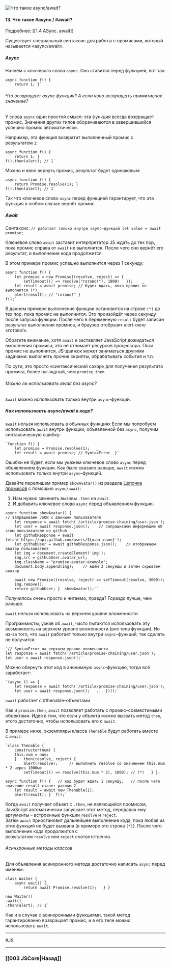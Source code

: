 ![Что такое `async/await`?](https://youtu.be/V-m0sQ-hW58?t=417)


#### 13. Что такое #async / #await?
Подробнее: [[1.4 ASync. await]]

Существует специальный синтаксис для работы с промисами, который называется «async/await». 

##### Async

Начнём с ключевого слова `async`. Оно ставится перед функцией, вот так:
~~~
async function f() {   
	return 1; }`
~~~

###### Что возвращает async функция? А если явно возвращать примитивное значение?

У слова `async` один простой смысл: эта функция всегда возвращает промис. 
Значения других типов оборачиваются в завершившийся успешно промис автоматически.

Например, эта функция возвратит выполненный промис с результатом `1`:
~~~
async function f() {   
	return 1; }  
f().then(alert); // 1`
~~~
Можно и явно вернуть промис, результат будет одинаковым:
~~~
async function f() {   
	return Promise.resolve(1); }  
f().then(alert); // 1`
~~~
Так что ключевое слово `async` перед функцией гарантирует, что эта функция в любом случае вернёт промис. 


##### Await

Синтаксис:  `// работает только внутри async–функций let value = await promise;`

Ключевое слово `await` заставит интерпретатор JS ждать до тех пор, пока промис справа от `await` не выполнится. После чего оно вернёт его результат, и выполнение кода продолжится.

В этом примере промис успешно выполнится через 1 секунду:
~~~
async function f() {    
	let promise = new Promise((resolve, reject) => {     
		setTimeout(() => resolve("готово!"), 1000)   });    _
	let result = await promise; // будет ждать, пока промис не выполнится (*)_    
	alert(result); // "готово!" }  
f();`
~~~
В данном примере выполнение функции остановится на строке `(*)` до тех пор, пока промис не выполнится. Это произойдёт через секунду после запуска функции. После чего в переменную `result` будет записан результат выполнения промиса, и браузер отобразит alert-окно «готово!».

Обратите внимание, хотя `await` и заставляет JavaScript дожидаться выполнения промиса, это не отнимает ресурсов процессора. Пока промис не выполнится, JS-движок может заниматься другими задачами: выполнять прочие скрипты, обрабатывать события и т.п.

По сути, это просто «синтаксический сахар» для получения результата промиса, более наглядный, чем `promise.then`.

###### Можно ли использовать await без async?

`Await` можно использовать только внутри `async`-функций.

#####  Как использовать async/await в коде? 

`await` нельзя использовать в обычных функциях
Если мы попробуем использовать `await` внутри функции, объявленной без `async`, получим синтаксическую ошибку:
~~~
`function f() {   
	let promise = Promise.resolve(1);   _
	let result = await promise; // SyntaxError_ }`
~~~
Ошибки не будет, если мы укажем ключевое слово `async` перед объявлением функции. 
Как было сказано раньше, `await` можно использовать только внутри `async`–функций.

Давайте перепишем пример `showAvatar()` из раздела [Цепочка промисов](https://learn.javascript.ru/promise-chaining) с помощью `async/await`:

1.  Нам нужно заменить вызовы `.then` на `await`.
2.  И добавить ключевое слово `async` перед объявлением функции.
~~~
async function showAvatar() {    
// запрашиваем JSON с данными пользователя   
	let response = await fetch('/article/promise-chaining/user.json');   
	let user = await response.json();    // запрашиваем информацию об этом пользователе из github   
	let githubResponse = await fetch(`https://api.github.com/users/${user.name}`);   
	let githubUser = await githubResponse.json();    // отображаем аватар пользователя   
	let img = document.createElement('img');   
	img.src = githubUser.avatar_url;   
	img.className = "promise-avatar-example";   
	document.body.append(img);    // ждём 3 секунды и затем скрываем аватар   
	
	await new Promise((resolve, reject) => setTimeout(resolve, 3000));    
	img.remove();    
	return githubUser; }  showAvatar();``
~~~
Получилось очень просто и читаемо, правда? Гораздо лучше, чем раньше.

`await` нельзя использовать на верхнем уровне вложенности

Программисты, узнав об `await`, часто пытаются использовать эту возможность на верхнем уровне вложенности (вне тела функции). Но из-за того, что `await` работает только внутри `async`–функций, так сделать не получится:
~~~
`// SyntaxError на верхнем уровне вложенности 
let response = await fetch('/article/promise-chaining/user.json'); 
let user = await response.json();`
~~~
Можно обернуть этот код в анонимную `async`–функцию, тогда всё заработает:
~~~
`(async () => {   
	let response = await fetch('/article/promise-chaining/user.json');   
	let user = await response.json();   ... })();`
~~~

`await` работает с #thenable–объектами

Как и `promise.then`, `await` позволяет работать с промис–совместимыми объектами. Идея в том, что если у объекта можно вызвать метод `then`, этого достаточно, чтобы использовать его с `await`.

В примере ниже, экземпляры класса `Thenable` будут работать вместе с `await`:
~~~
`class Thenable {   
	constructor(num) {     
	this.num = num;   
	}   then(resolve, reject) {     
		alert(resolve);     // выполнить resolve со значением this.num * 2 через 1000мс     
		setTimeout(() => resolve(this.num * 2), 1000); // (*)   } };  

async function f() {   // код будет ждать 1 секунду,   // после чего значение result станет равным 2   
	let result = await new Thenable(1);   
	alert(result); }  f();`
~~~
Когда `await` получает объект с `.then`, не являющийся промисом, JavaScript автоматически запускает этот метод, передавая ему аргументы – встроенные функции `resolve` и `reject`. Затем `await` приостановит дальнейшее выполнение кода, пока любая из этих функций не будет вызвана (в примере это строка `(*)`). После чего выполнение кода продолжится с результатом `resolve` или `reject` соответственно.

###### Асинхронные методы классов

Для объявления асинхронного метода достаточно написать `async` перед именем:
~~~
class Waiter {   _
	async wait() {_     
		return await Promise.resolve(1);   } }  

new Waiter()   
.wait()   
.then(alert); // 1`
~~~
Как и в случае с асинхронными функциями, такой метод гарантированно возвращает промис, и в его теле можно использовать `await`.







___
 #JS 

___

### [[003 JSCore|Назад]]